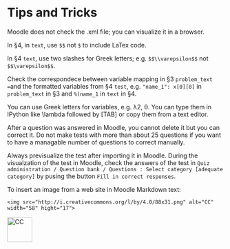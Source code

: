 # Tips and Tricks

Moodle does not check the .xml file; you can visualize it in a browser.

In §4, in `text`, use `$$` not `$` to include LaTex code.

In §4 `text`, use two slashes for Greek letters; e.g. `$$\\varepsilon$$` not `$$\varepsilon$$`.

Check the correspondece between variable mapping in  §3 `problem_text =`and  the formatted variables from §4 `test`, e.g. `"name_1": x[0][0]` in `problem_text` in §3 and `%(name_1` in `text` in §4.

You can use Greek letters for variables, e.g. λ2, θ. You can type them in IPython like \lambda followed by [TAB] or copy them from a text editor.

After a question was answered in Moodle, you cannot delete it but you can correct it. Do not make tests with more than about 25 questions if you want to have a managable number of questions to correct manually.

Always previsualize the test after importing it in Moodle. During the visualzation of the test in Moodle, check the answers of the test in  `Quiz administration / Question bank / Questions : Select category [adequate category]` by pusing the button `Fill in correct responses`. 

To insert an image from a web site in Moodle Markdown text:

`<img src="http://i.creativecommons.org/l/by/4.0/88x31.png"
alt="CC" width="58" hight="17">`

<img src="http://i.creativecommons.org/l/by/4.0/88x31.png"
alt="CC" width="58" hight="17">
